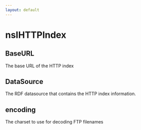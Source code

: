 ```yaml
---
layout: default
---
```


# nsIHTTPIndex #

## BaseURL ##

The base URL of the HTTP index


## DataSource ##

The RDF datasource that contains the HTTP index information.


## encoding ##

The charset to use for decoding FTP filenames

